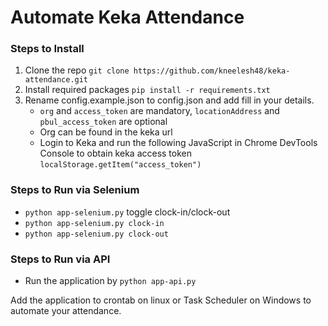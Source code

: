 # Automate Keka Attendance

### Steps to Install
1. Clone the repo `git clone https://github.com/kneelesh48/keka-attendance.git`
2. Install required packages `pip install -r requirements.txt`
3. Rename config.example.json to config.json and add fill in your details. 
    * `org` and `access_token` are mandatory, `locationAddress` and `pbul_access_token` are optional
    * Org can be found in the keka url
    * Login to Keka and run the following JavaScript in Chrome DevTools Console to obtain keka access token `localStorage.getItem("access_token")`

### Steps to Run via Selenium
* `python app-selenium.py` toggle clock-in/clock-out
* `python app-selenium.py clock-in`
* `python app-selenium.py clock-out`

### Steps to Run via API
* Run the application by `python app-api.py`


Add the application to crontab on linux or Task Scheduler on Windows to automate your attendance.
